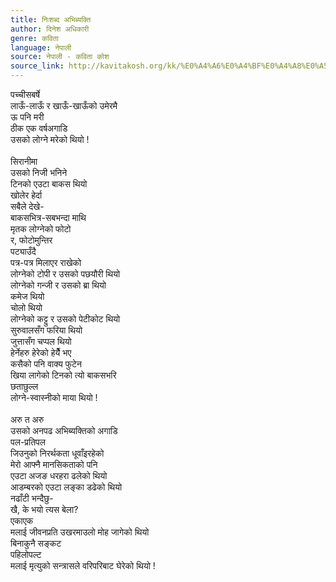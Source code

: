 ```yaml
---
title: निःशब्द अभिब्यक्ति
author: दिनेश अधिकारी
genre: कविता
language: नेपाली
source: नेपाली - कविता कोश
source_link: http://kavitakosh.org/kk/%E0%A4%A6%E0%A4%BF%E0%A4%A8%E0%A5%87%E0%A4%B6_%E0%A4%85%E0%A4%A7%E0%A4%BF%E0%A4%95%E0%A4%BE%E0%A4%B0%E0%A5%80
---
```


पच्चीसबर्षे  
लाऊँ-लाऊँ र खाऊँ-खाऊँको उमेरमै  
ऊ पनि मरी  
ठीक एक वर्षअगाडि  
उसको लोग्ने मरेको थियो !  
   
सिरानीमा  
उसको निजी भनिने  
टिनको एउटा बाकस थियो  
खोलेर हेर्दा  
सबैले देखे-  
बाकसभित्र-सबभन्दा माथि  
मृतक लोग्नेको फोटो  
र, फोटोमुन्तिर  
पट्याउँदै  
पत्र-पत्र मिलाएर राखेको  
लोग्नेको टोपी र उसको पछयौरी थियो  
लोग्नेको गन्जी र उसको ब्रा थियो  
कमेज थियो  
चोलो थियो  
लोग्नेको कट्टु र उसको पेटीकोट थियो  
सुरुवालसँग फरिया थियो  
जुत्तासँग चप्पल थियो  
हेर्नेहरु हेरेको हेर्यैे भए  
कसैको पनि वाक्य फुटेन  
खिया लागेको टिनको त्यो बाकसभरि  
छताछुल्ल  
लोग्ने-स्वास्नीको माया थियो !  
   
अरु त अरु  
उसको अनपढ अभिब्यक्तिको अगाडि  
पल-प्रतिपल  
जिउनुको निरर्थकता धूवाँइरहेको  
मेरो आफ्नै मानसिकताको पनि  
एउटा अजङ धरहरा ढलेको थियो  
आडम्बरको एउटा लङ्का डढेको थियो  
नढाँटी भन्दैछु-  
खै, के भयो त्यस बेला?  
एकाएक  
मलाई जीवनप्रति उखरमाउलो मोह जागेको थियो  
बिनाकुनै सङ्कट  
पहिलोपल्ट  
मलाई मृत्युको सन्त्रासले वरिपरिबाट घेरेको थियो !
